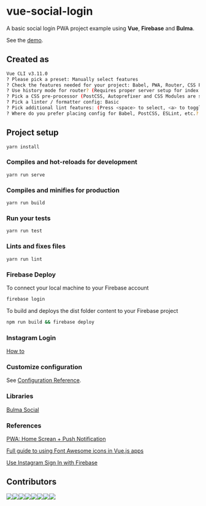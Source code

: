 # vue-social-login

A basic social login PWA project example using **Vue**, **Firebase** and **Bulma**.

See the [demo](https://vue-social-login-6073e.firebaseapp.com).

## Created as
```bash
Vue CLI v3.11.0
? Please pick a preset: Manually select features
? Check the features needed for your project: Babel, PWA, Router, CSS Pre-processors, Linter
? Use history mode for router? (Requires proper server setup for index fallback in production) Yes
? Pick a CSS pre-processor (PostCSS, Autoprefixer and CSS Modules are supported by default): Sass/SCSS (with dart-sass)
? Pick a linter / formatter config: Basic
? Pick additional lint features: (Press <space> to select, <a> to toggle all, <i> to invert selection)Lint on save
? Where do you prefer placing config for Babel, PostCSS, ESLint, etc.? In dedicated config files
```

## Project setup
```
yarn install
```

### Compiles and hot-reloads for development
```
yarn run serve
```

### Compiles and minifies for production
```
yarn run build
```

### Run your tests
```
yarn run test
```

### Lints and fixes files
```
yarn run lint
```

### Firebase Deploy

To connect your local machine to your Firebase account
```bash
firebase login
```

To build and deploys the dist folder content to your Firebase project
```bash
npm run build && firebase deploy
```

### Instagram Login
[How to](https://github.com/firebase/functions-samples/tree/master/instagram-auth)

### Customize configuration
See [Configuration Reference](https://cli.vuejs.org/config/).

### Libraries
[Bulma Social](https://github.com/aldi/bulma-social)

### References
[PWA: Home Screan + Push Notification](https://medium.com/@n11sh1/how-to-build-pwa-w-vue-cli-3-service-workers-add-to-home-screen-push-notifications-b519c49e142d)

[Full guide to using Font Awesome icons in Vue.js apps](https://blog.logrocket.com/full-guide-to-using-font-awesome-icons-in-vue-js-apps-5574c74d9b2d/)

[Use Instagram Sign In with Firebase](https://github.com/firebase/functions-samples/tree/master/instagram-auth)


## Contributors
[![](https://sourcerer.io/fame/marcosvidolin/marcosvidolin/vue-social-login/images/0)](https://sourcerer.io/fame/marcosvidolin/marcosvidolin/vue-social-login/links/0)[![](https://sourcerer.io/fame/marcosvidolin/marcosvidolin/vue-social-login/images/1)](https://sourcerer.io/fame/marcosvidolin/marcosvidolin/vue-social-login/links/1)[![](https://sourcerer.io/fame/marcosvidolin/marcosvidolin/vue-social-login/images/2)](https://sourcerer.io/fame/marcosvidolin/marcosvidolin/vue-social-login/links/2)[![](https://sourcerer.io/fame/marcosvidolin/marcosvidolin/vue-social-login/images/3)](https://sourcerer.io/fame/marcosvidolin/marcosvidolin/vue-social-login/links/3)[![](https://sourcerer.io/fame/marcosvidolin/marcosvidolin/vue-social-login/images/4)](https://sourcerer.io/fame/marcosvidolin/marcosvidolin/vue-social-login/links/4)[![](https://sourcerer.io/fame/marcosvidolin/marcosvidolin/vue-social-login/images/5)](https://sourcerer.io/fame/marcosvidolin/marcosvidolin/vue-social-login/links/5)[![](https://sourcerer.io/fame/marcosvidolin/marcosvidolin/vue-social-login/images/6)](https://sourcerer.io/fame/marcosvidolin/marcosvidolin/vue-social-login/links/6)[![](https://sourcerer.io/fame/marcosvidolin/marcosvidolin/vue-social-login/images/7)](https://sourcerer.io/fame/marcosvidolin/marcosvidolin/vue-social-login/links/7)
